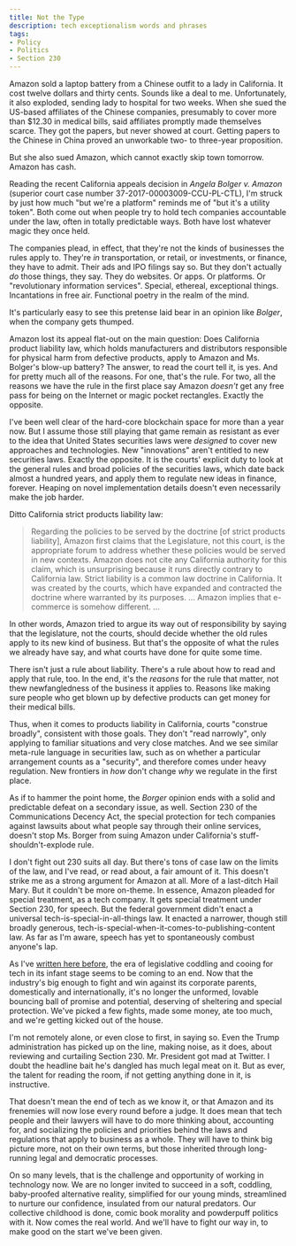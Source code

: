 ```yaml
---
title: Not the Type
description: tech exceptionalism words and phrases
tags:
- Policy
- Politics
- Section 230
---
```


Amazon sold a laptop battery from a Chinese outfit to a lady in California.  It cost twelve dollars and thirty cents.  Sounds like a deal to me.  Unfortunately, it also exploded, sending lady to hospital for two weeks.  When she sued the US-based affiliates of the Chinese companies, presumably to cover more than $12.30 in medical bills, said affiliates promptly made themselves scarce.  They got the papers, but never showed at court.  Getting papers to the Chinese in China proved an unworkable two- to three-year proposition.

But she also sued Amazon, which cannot exactly skip town tomorrow.  Amazon has cash.

Reading the recent California appeals decision in _Angela Bolger v. Amazon_ (superior court case number 37-2017-00003009-CCU-PL-CTL), I'm struck by just how much "but we're a platform" reminds me of "but it's a utility token".  Both come out when people try to hold tech companies accountable under the law, often in totally predictable ways.  Both have lost whatever magic they once held.

The companies plead, in effect, that they're not the kinds of businesses the rules apply to.  They're _in_ transportation, or retail, or investments, or finance, they have to admit.  Their ads and IPO filings say so.  But they don't actually _do_ those things, they say.  They do websites.  Or apps.  Or platforms.  Or "revolutionary information services".  Special, ethereal, exceptional things.  Incantations in free air.  Functional poetry in the realm of the mind.

It's particularly easy to see this pretense laid bear in an opinion like _Bolger_, when the company gets thumped.

Amazon lost its appeal flat-out on the main question: Does California product liability law, which holds manufacturers and distributors responsible for physical harm from defective products, apply to Amazon and Ms. Bolger's blow-up battery?  The answer, to read the court tell it, is yes.  And for pretty much all of the reasons.  For one, that's the rule.  For two, all the reasons we have the rule in the first place say Amazon _doesn't_ get any free pass for being on the Internet or magic pocket rectangles.  Exactly the opposite.

I've been well clear of the hard-core blockchain space for more than a year now.  But I assume those still playing that game remain as resistant as ever to the idea that United States securities laws were _designed_ to cover new approaches and technologies.  New "innovations" aren't entitled to new securities laws.  Exactly the opposite.  It is the courts' explicit duty to look at the general rules and broad policies of the securities laws, which date back almost a hundred years, and apply them to regulate new ideas in finance, forever.  Heaping on novel implementation details doesn't even necessarily make the job harder.

Ditto California strict products liability law:

> Regarding the policies to be served by the doctrine [of strict products liability], Amazon first claims that the Legislature, not this court, is the appropriate forum to address whether these policies would be served in new contexts.  Amazon does not cite any California authority for this claim, which is unsurprising because it runs directly contrary to California law.  Strict liability is a common law doctrine in California.  It was created by the courts, which have expanded and contracted the doctrine where warranted by its purposes. ... Amazon implies that e-commerce is somehow different.  ...

In other words, Amazon tried to argue its way out of responsibility by saying that the legislature, not the courts, should decide whether the old rules apply to its new kind of business.  But that's the opposite of what the rules we already have say, and what courts have done for quite some time.

There isn't just a rule about liability.  There's a rule about how to read and apply that rule, too.  In the end, it's the _reasons_ for the rule that matter, not thew newfangledness of the business it applies to.  Reasons like making sure people who get blown up by defective products can get money for their medical bills.

Thus, when it comes to products liability in California, courts "construe broadly", consistent with those goals.  They don't "read narrowly", only applying to familiar situations and very close matches.  And we see similar meta-rule language in securities law, such as on whether a particular arrangement counts as a "security", and therefore comes under heavy regulation.  New frontiers in _how_ don't change _why_ we regulate in the first place.

As if to hammer the point home, the _Borger_ opinion ends with a solid and predictable defeat on a secondary issue, as well.  Section 230 of the Communications Decency Act, the special protection for tech companies against lawsuits about what people say through their online services, doesn't stop Ms. Borger from suing Amazon under California's stuff-shouldn't-explode rule.

I don't fight out 230 suits all day.  But there's tons of case law on the limits of the law, and I've read, or read about, a fair amount of it.  This doesn't strike me as a strong argument for Amazon at all.  More of a last-ditch Hail Mary.  But it couldn't be more on-theme.  In essence, Amazon pleaded for special treatment, as a tech company.  It gets special treatment under Section 230, for speech.  But the federal government didn't enact a universal tech-is-special-in-all-things law.  It enacted a narrower, though still broadly generous, tech-is-special-when-it-comes-to-publishing-content law.  As far as I'm aware, speech has yet to spontaneously combust anyone's lap.

As I've [written here before](https://writing.kemitchell.com/2020/02/19/Tech-Merit-Tech-Privilege.html), the era of legislative coddling and cooing for tech in its infant stage seems to be coming to an end.  Now that the industry's big enough to fight and win against its corporate parents, domestically and internationally, it's no longer the unformed, lovable bouncing ball of promise and potential, deserving of sheltering and special protection.  We've picked a few fights, made some money, ate too much, and we're getting kicked out of the house.

I'm not remotely alone, or even close to first, in saying so.  Even the Trump administration has picked up on the line, making noise, as it does, about reviewing and curtailing Section 230.  Mr. President got mad at Twitter.  I doubt the headline bait he's dangled has much legal meat on it.  But as ever, the talent for reading the room, if not getting anything done in it, is instructive.

That doesn't mean the end of tech as we know it, or that Amazon and its frenemies will now lose every round before a judge.  It does mean that tech people and their lawyers will have to do more thinking about, accounting for, and socializing the policies and priorities behind the laws and regulations that apply to business as a whole.  They will have to think big picture more, not on their own terms, but those inherited through long-running legal and democratic processes.

On so many levels, that is the challenge and opportunity of working in technology now.  We are no longer invited to succeed in a soft, coddling, baby-proofed alternative reality, simplified for our young minds, streamlined to nurture our confidence, insulated from our natural predators.  Our collective childhood is done, comic book morality and powderpuff politics with it.  Now comes the real world.  And we'll have to fight our way in, to make good on the start we've been given.
